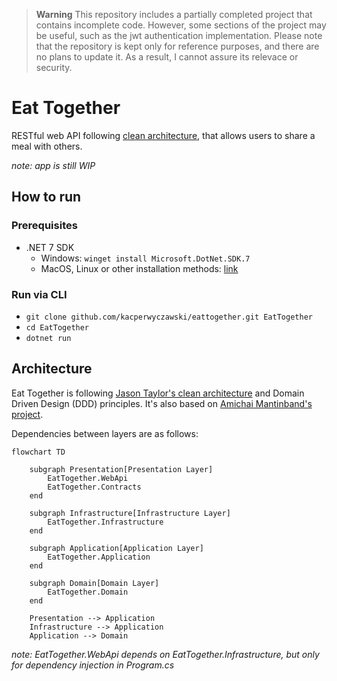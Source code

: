 > **Warning**
> This repository includes a partially completed project that contains incomplete code. However, some sections of the project may be useful, such as the jwt authentication implementation. Please note that the repository is kept only for reference purposes, and there are no plans to update it. As a result, I cannot assure its relevace or security.

# Eat Together

RESTful web API following [clean architecture](https://jasontaylor.dev/clean-architecture-getting-started/), that allows users to share a meal with others.

*note: app is still WIP*

## How to run

### Prerequisites

- .NET 7 SDK
    - Windows: `winget install Microsoft.DotNet.SDK.7`
    - MacOS, Linux or other installation methods: [link](https://dotnet.microsoft.com/en-us/download/dotnet/7.0)

### Run via CLI

- `git clone github.com/kacperwyczawski/eattogether.git EatTogether`
- `cd EatTogether`
- `dotnet run`

## Architecture

Eat Together is following [Jason Taylor's clean architecture](https://jasontaylor.dev/clean-architecture-getting-started/) and Domain Driven Design (DDD) principles.
It's also based on [Amichai Mantinband's project](https://github.com/amantinband/buber-breakfast).

Dependencies between layers are as follows:

```mermaid
flowchart TD

    subgraph Presentation[Presentation Layer]
        EatTogether.WebApi
        EatTogether.Contracts
    end

    subgraph Infrastructure[Infrastructure Layer]
        EatTogether.Infrastructure
    end

    subgraph Application[Application Layer]
        EatTogether.Application
    end

    subgraph Domain[Domain Layer]
        EatTogether.Domain
    end

    Presentation --> Application
    Infrastructure --> Application
    Application --> Domain
```

*note: EatTogether.WebApi depends on EatTogether.Infrastructure, but only for dependency injection in Program.cs*
